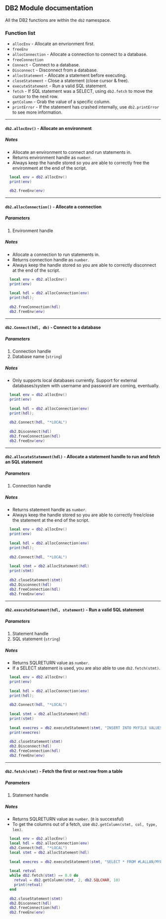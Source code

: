 ## DB2 Module documentation

All the DB2 functions are within the `db2` namespace.

### Function list

* `allocEnv` - Allocate an envrionment first.
* `freeEnv`
* `allocConnection` - Allocate a connection to connect to a database.
* `freeConnection`
* `Connect` - Connect to a database.
* `Disconnect` - Disconnect from a database.
* `allocStatement` - Allocate a statement before executing.
* `closeStatement` - Close a statement (close cursor & free).
* `executeStatement` - Run a valid SQL statement.
* `fetch` - If SQL statement was a SELECT, using `db2.fetch` to move the cursor to the next row.
* `getColumn` - Grab the value of a specific column.
* `printError` - If the statement has crashed internally, use `db2.printError` to see more information.

***

#### `db2.allocEnv()` - Allocate an environment

##### Notes

* Allocate an environment to connect and run statements in.
* Returns environment handle as `number`.
* Always keep the handle stored so you are able to correctly free the environment at the end of the script.

```lua
  local env = db2.allocEnv()
  print(env)
  
  db2.freeEnv(env)
```

***

#### `db2.allocConnection()` - Allocate a connection

##### Parameters

1. Environment handle

##### Notes

* Allocate a connection to run statements in.
* Returns connection handle as `number`.
* Always keep the handle stored so you are able to correctly disconnect at the end of the script.

```lua
  local env = db2.allocEnv()
  print(env)
  
  local hdl = db2.allocConnection(env)
  print(hdl);
  
  db2.freeConnection(hdl)
  db2.freeEnv(env)
```

***

#### `db2.Connect(hdl, db)` - Connect to a database

##### Parameters

1. Connection handle
2. Database name (`string`)

##### Notes

* Only supports local databases currently. Support for external databases/system with username and password are coming, eventually.

```lua
  local env = db2.allocEnv()
  print(env)
  
  local hdl = db2.allocConnection(env)
  print(hdl);
  
  db2.Connect(hdl, "*LOCAL")
  
  db2.Disconnect(hdl)
  db2.freeConnection(hdl)
  db2.freeEnv(env)
```

***

#### `db2.allocateStatement(hdl)` - Allocate a statement handle to run and fetch an SQL statement

##### Parameters

1. Connection handle

##### Notes

* Returns statement handle as `number`.
* Always keep the handle stored so you are able to correctly free/close the statement at the end of the script.

```lua
  local env = db2.allocEnv()
  print(env)
  
  local hdl = db2.allocConnection(env)
  print(hdl);
  
  db2.Connect(hdl, "*LOCAL")
  
  local stmt = db2.allocStatement(hdl)
  print(stmt)
  
  db2.closeStatement(stmt)
  db2.Disconnect(hdl)
  db2.freeConnection(hdl)
  db2.freeEnv(env)
```

***

#### `db2.executeStatement(hdl, statement)` - Run a valid SQL statement

##### Parameters

1. Statement handle
2. SQL statement (`string`)

##### Notes

* Returns SQLRETURN value as `number`.
* If a SELECT statement is used, you are also able to use `db2.fetch(stmt)`.

```lua
  local env = db2.allocEnv()
  print(env)
  
  local hdl = db2.allocConnection(env)
  print(hdl);
  
  db2.Connect(hdl, "*LOCAL")
  
  local stmt = db2.allocStatement(hdl)
  print(stmt)
  
  local execres = db2.executeStatement(stmt, "INSERT INTO MYFILE VALUES('Goodbye', 1234.57)") 
  print(execres)
  
  db2.closeStatement(stmt)
  db2.Disconnect(hdl)
  db2.freeConnection(hdl)
  db2.freeEnv(env)
```

***

#### `db2.fetch(stmt)` - Fetch the first or next row from a table

##### Parameters

1. Statement handle

##### Notes

* Returns SQLRETURN value as `number`. (`0` is successful)
* To get the columns out of a fetch, use `db2.getColumn(stmt, col, type, len)`.

```lua
  local env = db2.allocEnv()
  local hdl = db2.allocConnection(env)
  db2.Connect(hdl, "*LOCAL")
  local stmt = db2.allocStatement(hdl)
  
  local execres = db2.executeStatement(stmt, "SELECT * FROM #LALLAN/MYFILE") 
  
  local retval
  while db2.fetch(stmt) == 0.0 do
    retval = db2.getColumn(stmt, 2, db2.SQLCHAR, 10)
    print(retval)
  end
  
  db2.closeStatement(stmt)
  db2.Disconnect(hdl)
  db2.freeConnection(hdl)
  db2.freeEnv(env)
```
